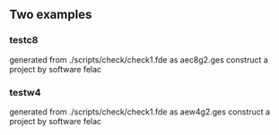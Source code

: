 ## Two examples

### testc8
generated from ./scripts/check/check1.fde as aec8g2.ges
construct a project by software felac

### testw4
generated from ./scripts/check/check1.fde as aew4g2.ges
construct a project by software felac